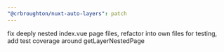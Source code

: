 ```yaml
---
"@crbroughton/nuxt-auto-layers": patch
---
```


fix deeply nested index.vue page files, refactor into own files for testing, add test coverage around getLayerNestedPage
